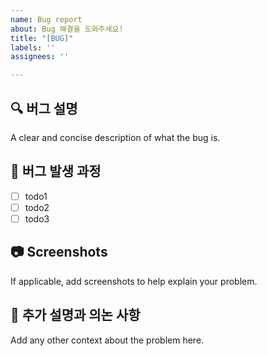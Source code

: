 ```yaml
---
name: Bug report
about: Bug 해결을 도와주세요!
title: "[BUG]"
labels: ''
assignees: ''

---
```


## 🔍 버그 설명
A clear and concise description of what the bug is.

## 🧐 버그 발생 과정
- [ ] todo1
- [ ] todo2
- [ ] todo3

## 📷 Screenshots
If applicable, add screenshots to help explain your problem.

## 📜 추가 설명과 의논 사항
Add any other context about the problem here.
